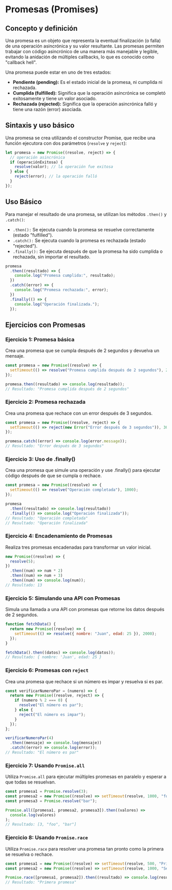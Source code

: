 # Promesas (Promises)

## Concepto y definición
Una promesa es un objeto que representa la eventual finalización (o falla) de una operación asincrónica y su valor resultante. Las promesas permiten trabajar con código asincrónico de una manera más manejable y legible, evitando la anidación de múltiples callbacks, lo que es conocido como "callback hell".

Una promesa puede estar en uno de tres estados:

- **Pendiente (pending):** Es el estado inicial de la promesa, ni cumplida ni rechazada.
- **Cumplida (fulfilled):** Significa que la operación asincrónica se completó exitosamente y tiene un valor asociado.
- **Rechazada (rejected):** Significa que la operación asincrónica falló y tiene una razón (error) asociada.

## Sintaxis y uso básico
Una promesa se crea utilizando el constructor Promise, que recibe una función ejecutora con dos parámetros (```resolve``` y ```reject```):
```javascript
let promesa = new Promise((resolve, reject) => {
  // operación asincrónica
  if (operaciónExitosa) {
    resolve(valor); // la operación fue exitosa
  } else {
    reject(error); // la operación falló
  }
});
```

## Uso Básico
Para manejar el resultado de una promesa, se utilizan los métodos ```.then()``` y ```.catch()```:

- ```.then():``` Se ejecuta cuando la promesa se resuelve correctamente (estado "fulfilled").
- ```.catch():``` Se ejecuta cuando la promesa es rechazada (estado "rejected").
- ```.finally():``` Se ejecuta después de que la promesa ha sido cumplida o rechazada, sin importar el resultado.

``` javascript
promesa
  .then((resultado) => {
    console.log("Promesa cumplida:", resultado);
  })
  .catch((error) => {
    console.log("Promesa rechazada:", error);
  })
  .finally(() => {
    console.log("Operación finalizada.");
  });
```

## Ejercicios con Promesas

### Ejercicio 1: Promesa básica
Crea una promesa que se cumpla después de 2 segundos y devuelva un mensaje.
```javascript
const promesa = new Promise((resolve) => {
  setTimeout(() => resolve("Promesa cumplida después de 2 segundos"), 2000);
});

promesa.then((resultado) => console.log(resultado));
// Resultado: "Promesa cumplida después de 2 segundos"
```

### Ejercicio 2: Promesa rechazada
Crea una promesa que rechace con un error después de 3 segundos.
```javascript
const promesa = new Promise((resolve, reject) => {
  setTimeout(() => reject(new Error("Error después de 3 segundos")), 3000);
});

promesa.catch((error) => console.log(error.message));
// Resultado: "Error después de 3 segundos"
```

### Ejercicio 3: Uso de .finally()
Crea una promesa que simule una operación y use .finally() para ejecutar código después de que se cumpla o rechace.
```javascript
const promesa = new Promise((resolve) => {
  setTimeout(() => resolve("Operación completada"), 1000);
});

promesa
  .then((resultado) => console.log(resultado))
  .finally(() => console.log("Operación finalizada"));
// Resultado: "Operación completada"
// Resultado: "Operación finalizada"
```

### Ejercicio 4: Encadenamiento de Promesas
Realiza tres promesas encadenadas para transformar un valor inicial.
```javascript
new Promise((resolve) => {
  resolve(5);
})
  .then((num) => num * 2)
  .then((num) => num + 3)
  .then((num) => console.log(num));
// Resultado: 13

```

### Ejercicio 5: Simulando una API con Promesas
Simula una llamada a una API con promesas que retorne los datos después de 2 segundos.
```javascript
function fetchData() {
  return new Promise((resolve) => {
    setTimeout(() => resolve({ nombre: "Juan", edad: 25 }), 2000);
  });
}

fetchData().then((datos) => console.log(datos));
// Resultado: { nombre: 'Juan', edad: 25 }
```

### Ejercicio 6: Promesas con ```reject```
Crea una promesa que rechace si un número es impar y resuelva si es par.
```javascript
const verificarNumeroPar = (numero) => {
  return new Promise((resolve, reject) => {
    if (numero % 2 === 0) {
      resolve("El número es par");
    } else {
      reject("El número es impar");
    }
  });
};

verificarNumeroPar(4)
  .then((mensaje) => console.log(mensaje))
  .catch((error) => console.log(error));
// Resultado: "El número es par"
```

### Ejercicio 7: Usando ```Promise.all```
Utiliza ```Promise.all``` para ejecutar múltiples promesas en paralelo y esperar a que todas se resuelvan.
```javascript
const promesa1 = Promise.resolve(3);
const promesa2 = new Promise((resolve) => setTimeout(resolve, 1000, "foo"));
const promesa3 = Promise.resolve("bar");

Promise.all([promesa1, promesa2, promesa3]).then((valores) =>
  console.log(valores)
);
// Resultado: [3, "foo", "bar"]
```

### Ejercicio 8: Usando ```Promise.race```
Utiliza ```Promise.race``` para resolver una promesa tan pronto como la primera se resuelva o rechace.
```javascript
const promesa1 = new Promise((resolve) => setTimeout(resolve, 500, "Primera promesa"));
const promesa2 = new Promise((resolve) => setTimeout(resolve, 1000, "Segunda promesa"));

Promise.race([promesa1, promesa2]).then((resultado) => console.log(resultado));
// Resultado: "Primera promesa"

```
